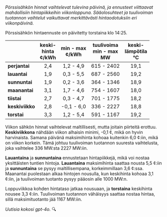 *Pörssisähkön hinnat vaihtelevat tulevina päivinä, ja ennusteet viittaavat mahdollisiin hintapiikkeihin viikonloppuna. Sääolosuhteet ja tuulivoiman tuotannon vaihtelut vaikuttavat merkittävästi hintaodotuksiin eri viikonpäivinä.*

Pörssisähkön hintaennuste on päivitetty torstaina klo 14:25.

|             | keski-<br>hinta<br>¢/kWh | min - max<br>¢/kWh | tuulivoima<br>min - max<br>MW | keski-<br>lämpötila<br>°C |
|:-------------|:----------------:|:----------------:|:-------------:|:-------------:|
| **perjantai**  | 2,4             | 1,2 - 4,9        | 615 - 2402    | 19,1          |
| **lauantai** | 1,9             | 0,3 - 5,5        | 687 - 2560    | 19,2          |
| **sunnuntai** | 1,9             | 0,2 - 3,6        | 364 - 1346    | 18,9          |
| **maanantai** | 3,1             | 1,7 - 4,6        | 754 - 1607    | 18,0          |
| **tiistai**   | 2,7             | 0,3 - 4,7        | 701 - 1775    | 18,2          |
| **keskiviikko** | 2,8           | -0,1 - 6,0       | 336 - 2227    | 18,8          |
| **torstai**    | 3,3             | 1,2 - 5,4        | 591 - 1167    | 19,2          |

Viikon sähkön hinnat vaihtelevat maltillisesti, mutta joitain piirteitä erottuu. **Keskiviikkona** nähdään viikon alhaisin minimi, -0,1 ¢, mikä on hyvin harvinaista. Samana päivänä maksimihinta kohoaa kuitenkin 6,0 ¢:iin, mikä on viikon korkein. Tämä johtuu tuulivoiman tuotannon suuresta vaihtelusta, joka vaihtelee 336 MW:sta 2227 MW:iin.

**Lauantaina** ja **sunnuntaina** ennustetaan hintapiikkejä, mikä voi nostaa yksittäisten tuntien hintoja. **Lauantaina** maksimihinta saattaa nousta 5,5 ¢:iin ja **sunnuntaina** se pysyy maltillisempana, korkeimmillaan 3,6 ¢:ssa. Maanantai puolestaan alkaa hintojen nousulla, kun keskihinta kohoaa 3,1 ¢:iin, ja tuulivoiman tuotanto pysyy pääosin alle 1000 MW:n.

Loppuviikkoa kohden hintataso jatkaa nousuaan, ja **torstaina** keskihinta nousee 3,3 ¢:iin. Tuulivoiman tuotannon vähäisyys saattaa nostaa hintaa, sillä maksimituotanto jää 1167 MW:iin.

*Uutisia kokosi gpt-4o.* 🔍

